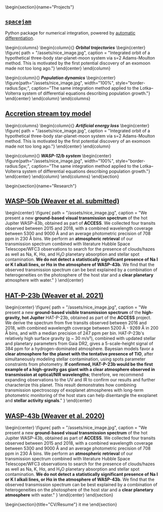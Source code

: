 \begin{section}{name="Projects"}
## [`spacejam`](https://spacejam.readthedocs.io/en/latest/index.html)
Python package for numerical integration, powered by [automatic differentiation](https://en.wikipedia.org/wiki/Automatic_differentiation).

\begin{columns}
\begin{column}{}
**_Orbital trajectories_**
\begin{center}
  \figure{
      path = "/assets/nice_image.jpg",
      caption = "Integrated orbit of a hypothetical three-body star-planet-moon system via s=2 Adams-Moulton method.
      This is motivated by the first potential discovery of an exomoon made not too long ago."}
\end{center}
\end{column}

\begin{column}{}
**_Population dynamics_**
\begin{center}
  \figure{path="/assets/nice_image.jpg", width="100%", style="border-radius:5px;", caption="The same integration method applied to the Lotka–Volterra system of differential equations describing population growth."}
\end{center}
\end{column}
\end{columns}

## [Accretion stream toy model](https://github.com/icweaver/particle_trajectory)
\begin{columns}
\begin{column}{}
**_Artificial energy loss_**
\begin{center}
  \figure{
      path = "/assets/nice_image.jpg",
      caption = "Integrated orbit of a hypothetical three-body star-planet-moon system via s=2 Adams-Moulton method.
      This is motivated by the first potential discovery of an exomoon made not too long ago."}
\end{center}
\end{column}

\begin{column}{}
**_WASP-12/b system_**
\begin{center}
  \figure{path="/assets/nice_image.jpg", width="100%", style="border-radius:5px;", caption="The same integration method applied to the Lotka–Volterra system of differential equations describing population growth."}
\end{center}
\end{column}
\end{columns}
\end{section}

\begin{section}{name="Research"}
## [WASP-50b (Weaver et al. submitted)](https://icweaver.github.io/WASP-50b/)
\begin{center}
  \figure{
    path = "/assets/nice_image.jpg",
    caption = "We present a new <b>ground-based visual transmission spectrum</b> of the hot Jupiter WASP-43b, obtained
    as part of <b>ACCESS</b>. We collected four transits observed between 2015 and 2018, with a combined wavelength
    coverage between 5300 and 9000 Å and an average photometric precision of 708 ppm in 230 Å bins. We perform an
    <b>atmospheric retrieval</b> of our transmission spectrum combined with literature Hubble Space Telescope/WFC3
    observations to search for the presence of clouds/hazes as well as Na, K, Hα, and H₂O planetary absorption and
    stellar spot contamination. <b>We do not detect a statistically significant presence of Na I or K I alkali lines, or
    Hα in the atmosphere of WASP-43b</b>. We find that the observed transmission spectrum can be best explained by a
    combination of heterogeneities on the photosphere of the host star and a <b>clear planetary</b> atmosphere with
    water."
  }
\end{center}

## [HAT-P-23b (Weaver et al. 2021)](https://icweaver.github.io/HAT-P-23b/README.html)
\begin{center}
  \figure{
    path = "/assets/nice_image.jpg",
    caption = "We present a new <b>ground-based visible transmission spectrum</b> of the <b>high-gravity, hot
    Jupiter</b> HAT-P-23b, obtained as part of the <b>ACCESS</b> project. We derive the spectrum from five transits
    observed between 2016 and 2018, with combined wavelength coverage between 5200 Å - 9269 Å in 200 Å bins, and with a
    median precision of 247 ppm per bin. HAT-P-23b's relatively high surface gravity (g ~ 30 m/s²), combined with
    updated stellar and planetary parameters from Gaia DR2, gives a 5-scale-height signal of 384 ppm for a
    hydrogen-dominated atmosphere. Bayesian models favor a <b>clear atmosphere for the planet with the tentative
    presence of TiO</b>, after simultaneously modeling stellar contamination, using spots parameter constraints from
    photometry. <b>If confirmed, HAT-P-23b would be the first example of a high-gravity gas giant with a clear
    atmosphere observed in transmission at optical/NIR wavelengths</b>; therefore, we recommend expanding observations
    to the UV and IR to confirm our results and further characterize this planet. This result demonstrates how combining
    transmission spectroscopy of exoplanet atmospheres with long-term photometric monitoring of the host stars can help
    disentangle the exoplanet and <b>stellar activity signals</b>."
  }
\end{center}

## [WASP-43b (Weaver et al. 2020)](https://ui.adsabs.harvard.edu/abs/2020AJ....159...13W/abstract)
\begin{center}
  \figure{
    path = "/assets/nice_image.jpg",
    caption = "We present a new <b>ground-based visual transmission spectrum</b> of the hot Jupiter WASP-43b, obtained as
    part of <b>ACCESS</b>. We collected four transits observed between 2015 and 2018, with a combined wavelength coverage
    between 5300 and 9000 Å and an average photometric precision of 708 ppm in 230 Å bins. We perform an <b>atmospheric
    retrieval</b> of our transmission spectrum combined with literature Hubble Space Telescope/WFC3 observations to search
    for the presence of clouds/hazes as well as Na, K, Hα, and H₂O planetary absorption and stellar spot contamination.
    <b>We do not detect a statistically significant presence of Na I or K I alkali lines, or Hα in the atmosphere of
    WASP-43b</b>. We find that the observed transmission spectrum can be best explained by a combination of
    heterogeneities on the photosphere of the host star and a <b>clear planetary atmosphere</b> with water." }
\end{center}
\end{section}

\begin{section}{title="CV/Resume"}
it me
\end{section}
